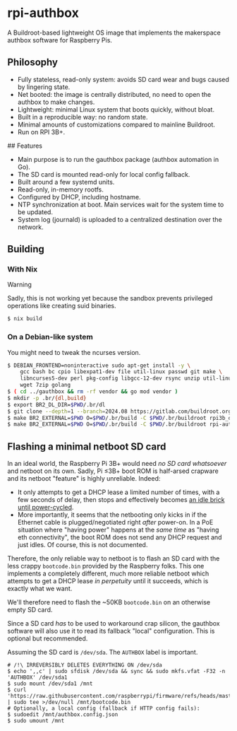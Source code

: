 # rpi-authbox

A Buildroot-based lightweight OS image that implements the makerspace authbox software for Raspberry Pis.

## Philosophy

* Fully stateless, read-only system: avoids SD card wear and bugs caused by lingering state.
* Net booted: the image is centrally distributed, no need to open the authbox to make changes.
* Lightweight: minimal Linux system that boots quickly, without bloat.
* Built in a reproducible way: no random state.
* Minimal amounts of customizations compared to mainline Buildroot.
* Run on RPI 3B+.

## Features

* Main purpose is to run the gauthbox package (authbox automation in Go).
* The SD card is mounted read-only for local config fallback.
* Built around a few systemd units.
* Read-only, in-memory rootfs.
* Configured by DHCP, including hostname.
* NTP synchronization at boot. Main services wait for the system time to be updated.
* System log (journald) is uploaded to a centralized destination over the network.

## Building

### With Nix

> [!WARNING]  
> Sadly, this is not working yet because the sandbox prevents privileged operations like creating suid binaries.

```bash
$ nix build
```

### On a Debian-like system

You might need to tweak the ncurses version.

```bash
$ DEBIAN_FRONTEND=noninteractive sudo apt-get install -y \
    gcc bash bc cpio libexpat1-dev file util-linux passwd git make \
    libncurses5-dev perl pkg-config libgcc-12-dev rsync unzip util-linux \
    wget 7zip golang
$ ( cd ../gauthbox && rm -rf vendor && go mod vendor )
$ mkdir -p .br/{dl,build}
$ export BR2_DL_DIR=$PWD/.br/dl
$ git clone --depth=1 --branch=2024.08 https://gitlab.com/buildroot.org/buildroot.git $PWD/.br/buildroot
$ make BR2_EXTERNAL=$PWD O=$PWD/.br/build -C $PWD/.br/buildroot rpi3b_defconfig
$ make BR2_EXTERNAL=$PWD O=$PWD/.br/build -C $PWD/.br/buildroot rpi-authbox.7z
```

## Flashing a minimal netboot SD card

In an ideal world, the Raspberry Pi 3B+ would need _no SD card whatsoever_ and netboot on its own.
Sadly, Pi ≤3B+ boot ROM is half-arsed crapware and its netboot "feature" is highly unreliable. Indeed:

* It only attempts to get a DHCP lease a limited number of times, with a few seconds of delay, then stops and effectively becomes [an idle brick until power-cycled](https://github.com/raspberrypi/documentation/blob/develop/documentation/asciidoc/computers/raspberry-pi/boot-net.adoc#dhcp-requests-time-out-after-five-tries).
* More importantly, it seems that the netbooting only kicks in if the Ethernet cable is plugged/negotiated right _after_ power-on. In a PoE situation where "having power" happens at the _same time_ as "having eth connectivity", the boot ROM does not send any DHCP request and just idles. Of course, this is not documented.

Therefore, the only reliable way to netboot is to flash an SD card with the less crappy `bootcode.bin` provided by the Raspberry folks. This one implements a completely different, much more reliable netboot which attempts to get a DHCP lease _in perpetuity_ until it succeeds, which is exactly what we want.

We'll therefore need to flash the ~50KB `bootcode.bin` on an otherwise empty SD card.

Since a SD card _has_ to be used to workaround crap silicon, the gauthbox software will also use it to read its fallback "local" configuration. This is optional but recommended.

Assuming the SD card is `/dev/sda`. The `AUTHBOX` label is important.

```shell
# /!\ IRREVERSIBLY DELETES EVERYTHING ON /dev/sda
$ echo ',,c' | sudo sfdisk /dev/sda && sync && sudo mkfs.vfat -F32 -n 'AUTHBOX' /dev/sda1
$ sudo mount /dev/sda1 /mnt
$ curl 'https://raw.githubusercontent.com/raspberrypi/firmware/refs/heads/master/boot/bootcode.bin' | sudo tee >/dev/null /mnt/bootcode.bin
# Optionally, a local config (fallback if HTTP config fails):
$ sudoedit /mnt/authbox.config.json
$ sudo umount /mnt
```

